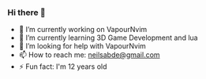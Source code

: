 ### Hi there 👋

<!--
**hackorum/hackorum** is a ✨ _special_ ✨ repository because its `README.md` (this file) appears on your GitHub profile.

Here are some ideas to get you started:

-->

- 🔭 I’m currently working on VapourNvim
- 🌱 I’m currently learning 3D Game Development and lua
- 🤔 I’m looking for help with VapourNvim
- 📫 How to reach me: neilsabde@gmail.com
- ⚡ Fun fact: I'm 12 years old
